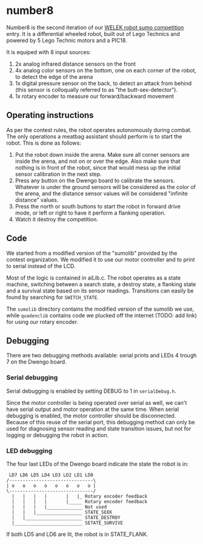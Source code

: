 number8
=======

Number8 is the second iteration of our [WELEK robot sumo competition](http://ieeesb.elis.ugent.be/nl/welek/robot/2013) entry.
It is a differential wheeled robot, built out of Lego Technics and powered by 5 Lego Technic motors and a PIC18.

It is equiped with 8 input sources:

1. 2x analog infrared distance sensors on the front
2. 4x analog color sensors on the bottom, one on each corner of the robot, to detect the edge of the arena
3. 1x digital pressure sensor on the back, to detect an attack from behind (this sensor is colloqually referred to as "the butt-sex-detector").
4. 1x rotary encoder to measure our forward/backward movement

Operating instructions
----------------------

As per the contest rules, the robot operates autonomously during combat. The only operations a meatbag assistant should perform is to start the robot. This is done as follows:

1. Put the robot down inside the arena. Make sure all corner sensors are inside the arena, and not on or over the edge. Also make sure that nothing is in front of the robot, since that would mess up the initial sensor calibration in the next step.
2. Press any button on the Dwengo board to calibrate the sensors. Whatever is under the ground sensors will be considered as the color of the arena, and the distance sensor values will be considered "infinite distance" values.
3. Press the north or south buttons to start the robot in forward drive mode, or left or right to have it perform a flanking operation.
4. Watch it destroy the competition.

Code
----
We started from a modified version of the "sumolib" provided by the contest organization. We modified it to use our motor controller and to print to serial instead of the LCD.

Most of the logic is contained in aiLib.c. The robot operates as a state machine, switching between a search state, a destroy state, a flanking state and a survival state based on its sensor readings. Transitions can easily be found by searching for `SWITCH_STATE`.

The `sumolib` directory contains the modified version of the sumolib we use, while `quadenclib` contains code we plucked off the internet (TODO: add link) for using our rotary encoder.

Debugging
---------

There are two debugging methods available: serial prints and LEDs 4 trough 7 on the Dwengo board.

### Serial debugging
Serial debugging is enabled by setting DEBUG to 1 in `serialDebug.h`.

Since the motor controller is being operated over serial as well, we can't have serial output and motor operation at the same time. When serial debugging is enabled, the motor controller should be disconnected. Because of this reuse of the serial port, this debugging method can only be used for diagnosing sensor reading and state transition issues, but not for logging or debugging the robot in action.

### LED debugging
The four last LEDs of the Dwengo board indicate the state the robot is in:

	 LD7 LD6 LD5 LD4 LD3 LD2 LD1 LD0
	/-------------------------------\
	| o   o   o   o   o   o   o   o |
	\-------------------------------/
	  |   |   |   |       |   |_ Rotary encoder feedback
	  |   |   |   |       |_____ Rotary encoder feedback
	  |   |   |   |_____________ Not used
	  |   |   |_________________ STATE_SEEK
	  |   |_____________________ STATE_DESTROY
	  |_________________________ SETATE_SURVIVE

If both LD5 and LD6 are lit, the robot is in STATE_FLANK.